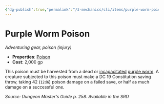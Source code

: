 ```yaml
---
{"dg-publish":true,"permalink":"/3-mechanics/cli/items/purple-worm-poison/","tags":["ttrpg-cli/compendium/src/5e/dmg","ttrpg-cli/item/gear/","ttrpg-cli/item/rarity/none"]}
---
```


# Purple Worm Poison
*Adventuring gear, poison (injury)*  


- **Properties**: [Poison](3-Mechanics/CLI/rules/item-properties.md#Poison)
- **Cost**: 2,000 gp

This poison must be harvested from a dead or [incapacitated](3-Mechanics/CLI/rules/conditions.md#Incapacitated) [purple worm](3-Mechanics/CLI/bestiary/monstrosity/purple-worm.md). A creature subjected to this poison must make a DC 19 Constitution saving throw, taking 42 (`12d6`) poison damage on a failed save, or half as much damage on a successful one.

*Source: Dungeon Master's Guide p. 258. Available in the <span title='Systems Reference Document (5.1)'>SRD</span>*